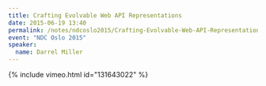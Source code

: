 ```yaml
---
title: Crafting Evolvable Web API Representations
date: 2015-06-19 13:40
permalink: /notes/ndcoslo2015/Crafting-Evolvable-Web-API-Representations.html
event: "NDC Oslo 2015"
speaker:
  name: Darrel Miller
---
```


{% include vimeo.html id="131643022" %}